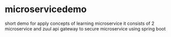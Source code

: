 # microservicedemo
short demo for apply concepts of learning microservice it consists of 2 microservice and zuul api gateway to secure microservice using spring boot
